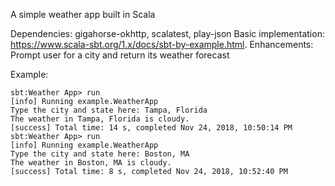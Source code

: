 A simple weather app built in Scala

Dependencies: gigahorse-okhttp, scalatest, play-json
Basic implementation: https://www.scala-sbt.org/1.x/docs/sbt-by-example.html.
Enhancements: Prompt user for a city and return its weather forecast

Example:
```
sbt:Weather App> run
[info] Running example.WeatherApp
Type the city and state here: Tampa, Florida
The weather in Tampa, Florida is cloudy.
[success] Total time: 14 s, completed Nov 24, 2018, 10:50:14 PM
sbt:Weather App> run
[info] Running example.WeatherApp
Type the city and state here: Boston, MA
The weather in Boston, MA is cloudy.
[success] Total time: 8 s, completed Nov 24, 2018, 10:52:40 PM
```
